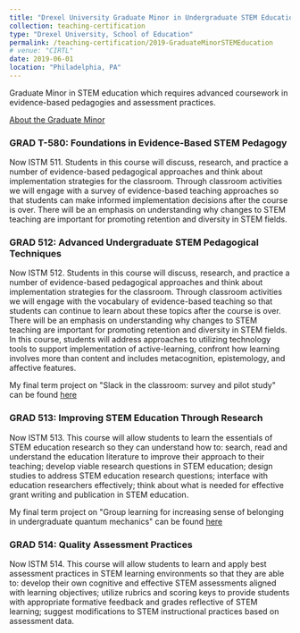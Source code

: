 ```yaml
---
title: "Drexel University Graduate Minor in Undergraduate STEM Education "
collection: teaching-certification
type: "Drexel University, School of Education"
permalink: /teaching-certification/2019-GraduateMinorSTEMEducation
# venue: "CIRTL"
date: 2019-06-01
location: "Philadelphia, PA"
---
```


Graduate Minor in STEM education which requires advanced coursework in evidence-based pedagogies and assessment practices. 

[About the Graduate Minor](https://catalog.drexel.edu/graduate/schoolofeducation/undergraduatestemeducationgminor/)

### GRAD T-580: Foundations in Evidence-Based STEM Pedagogy
Now ISTM 511. Students in this course will discuss, research, and practice a number of evidence-based pedagogical approaches and think about implementation strategies for the classroom. Through classroom activities we will engage with a survey of evidence-based teaching approaches so that students can make informed implementation decisions after the course is over. There will be an emphasis on understanding why changes to STEM teaching are important for promoting retention and diversity in STEM fields.

### GRAD 512: Advanced Undergraduate STEM Pedagogical Techniques
Now ISTM 512. Students in this course will discuss, research, and practice a number of evidence-based pedagogical approaches and think about implementation strategies for the classroom. Through classroom activities we will engage with the vocabulary of evidence-based teaching so that students can continue to learn about these topics after the course is over. There will be an emphasis on understanding why changes to STEM teaching are important for promoting retention and diversity in STEM fields. In this course, students will address approaches to utilizing technology tools to support implementation of active-learning, confront how learning involves more than content and includes metacognition, epistemology, and affective features.

My final term project on "Slack in the classroom: survey and pilot study" can be found [here](/files/512_Slack_Survey.pdf)

### GRAD 513: Improving STEM Education Through Research
Now ISTM 513. This course will allow students to learn the essentials of STEM education research so they can understand how to: search, read and understand the education literature to improve their approach to their teaching; develop viable research questions in STEM education; design studies to address STEM education research questions; interface with education researchers effectively; think about what is needed for effective grant writing and publication in STEM education.

My final term project on "Group learning for increasing sense of belonging in undergraduate quantum mechanics" can be found [here](/files/GRAD513_Project.pdf)

### GRAD 514: Quality Assessment Practices
Now ISTM 514. This course will allow students to learn and apply best assessment practices in STEM learning environments so that they are able to: develop their own cognitive and effective STEM assessments aligned with learning objectives; utilize rubrics and scoring keys to provide students with appropriate formative feedback and grades reflective of STEM learning; suggest modifications to STEM instructional practices based on assessment data.



<!-- Heading 1
======

Heading 2
======

Heading 3
====== -->